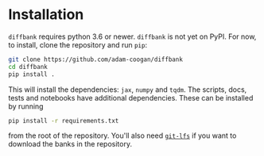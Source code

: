 # Installation

`diffbank` requires python 3.6 or newer. `diffbank` is not yet on PyPI. For now,
to install, clone the repository and run `pip`:

```bash
git clone https://github.com/adam-coogan/diffbank
cd diffbank
pip install .
```

This will install the dependencies: `jax`, `numpy` and `tqdm`. The scripts, docs,
tests and notebooks have additional dependencies. These can be installed by running

```bash
pip install -r requirements.txt
```

from the root of the repository. You'll also need [`git-lfs`](https://git-lfs.github.com/)
if you want to download the banks in the repository.

